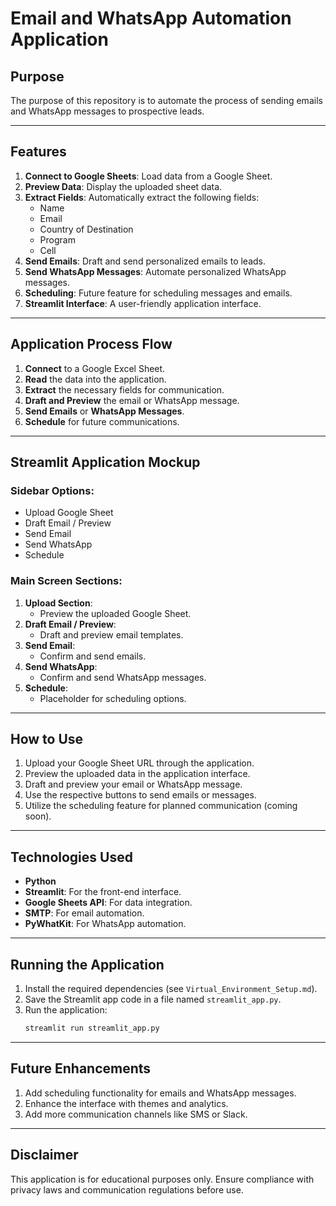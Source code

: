 
# Email and WhatsApp Automation Application

## Purpose
The purpose of this repository is to automate the process of sending emails and WhatsApp messages to prospective leads.

---

## Features
1. **Connect to Google Sheets**: Load data from a Google Sheet.
2. **Preview Data**: Display the uploaded sheet data.
3. **Extract Fields**: Automatically extract the following fields:
   - Name
   - Email
   - Country of Destination
   - Program
   - Cell
4. **Send Emails**: Draft and send personalized emails to leads.
5. **Send WhatsApp Messages**: Automate personalized WhatsApp messages.
6. **Scheduling**: Future feature for scheduling messages and emails.
7. **Streamlit Interface**: A user-friendly application interface.

---

## Application Process Flow
1. **Connect** to a Google Excel Sheet.
2. **Read** the data into the application.
3. **Extract** the necessary fields for communication.
4. **Draft and Preview** the email or WhatsApp message.
5. **Send Emails** or **WhatsApp Messages**.
6. **Schedule** for future communications.

---

## Streamlit Application Mockup

### Sidebar Options:
- Upload Google Sheet
- Draft Email / Preview
- Send Email
- Send WhatsApp
- Schedule

### Main Screen Sections:
1. **Upload Section**: 
   - Preview the uploaded Google Sheet.
2. **Draft Email / Preview**:
   - Draft and preview email templates.
3. **Send Email**:
   - Confirm and send emails.
4. **Send WhatsApp**:
   - Confirm and send WhatsApp messages.
5. **Schedule**:
   - Placeholder for scheduling options.

---

## How to Use
1. Upload your Google Sheet URL through the application.
2. Preview the uploaded data in the application interface.
3. Draft and preview your email or WhatsApp message.
4. Use the respective buttons to send emails or messages.
5. Utilize the scheduling feature for planned communication (coming soon).

---

## Technologies Used
- **Python**
- **Streamlit**: For the front-end interface.
- **Google Sheets API**: For data integration.
- **SMTP**: For email automation.
- **PyWhatKit**: For WhatsApp automation.

---

## Running the Application
1. Install the required dependencies (see `Virtual_Environment_Setup.md`).
2. Save the Streamlit app code in a file named `streamlit_app.py`.
3. Run the application:
   ```bash
   streamlit run streamlit_app.py
   ```

---

## Future Enhancements
1. Add scheduling functionality for emails and WhatsApp messages.
2. Enhance the interface with themes and analytics.
3. Add more communication channels like SMS or Slack.

---

## Disclaimer
This application is for educational purposes only. Ensure compliance with privacy laws and communication regulations before use.
